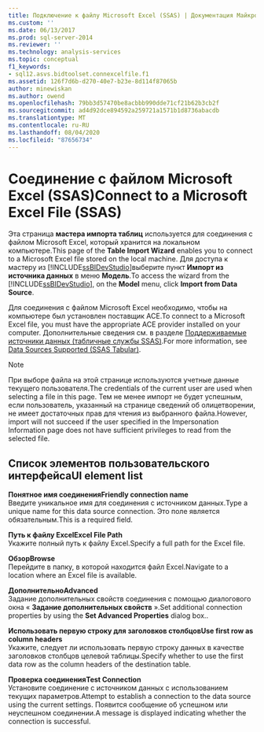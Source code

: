```yaml
---
title: Подключение к файлу Microsoft Excel (SSAS) | Документация Майкрософт
ms.custom: ''
ms.date: 06/13/2017
ms.prod: sql-server-2014
ms.reviewer: ''
ms.technology: analysis-services
ms.topic: conceptual
f1_keywords:
- sql12.asvs.bidtoolset.connexcelfile.f1
ms.assetid: 126f7d6b-d270-40e7-b23e-8d114f87065b
author: minewiskan
ms.author: owend
ms.openlocfilehash: 79bb3d57470be8acbbb990dde71cf21b62b3cb2f
ms.sourcegitcommit: ad4d92dce894592a259721a1571b1d8736abacdb
ms.translationtype: MT
ms.contentlocale: ru-RU
ms.lasthandoff: 08/04/2020
ms.locfileid: "87656734"
---
```

# <a name="connect-to-a-microsoft-excel-file-ssas"></a><span data-ttu-id="73326-102">Соединение с файлом Microsoft Excel (SSAS)</span><span class="sxs-lookup"><span data-stu-id="73326-102">Connect to a Microsoft Excel File (SSAS)</span></span>
  <span data-ttu-id="73326-103">Эта страница **мастера импорта таблиц** используется для соединения с файлом Microsoft Excel, который хранится на локальном компьютере.</span><span class="sxs-lookup"><span data-stu-id="73326-103">This page of the **Table Import Wizard** enables you to connect to a Microsoft Excel file stored on the local machine.</span></span> <span data-ttu-id="73326-104">Для доступа к мастеру из [!INCLUDE[ssBIDevStudio](../includes/ssbidevstudio-md.md)]выберите пункт **Импорт из источника данных** в меню **Модель**.</span><span class="sxs-lookup"><span data-stu-id="73326-104">To access the wizard from the [!INCLUDE[ssBIDevStudio](../includes/ssbidevstudio-md.md)], on the **Model** menu, click **Import from Data Source**.</span></span>  
  
 <span data-ttu-id="73326-105">Для соединения с файлом Microsoft Excel необходимо, чтобы на компьютере был установлен поставщик ACE.</span><span class="sxs-lookup"><span data-stu-id="73326-105">To connect to a Microsoft Excel file, you must have the appropriate ACE provider installed on your computer.</span></span> <span data-ttu-id="73326-106">Дополнительные сведения см. в разделе [Поддерживаемые источники данных (табличные службы SSAS)](tabular-models/data-sources-supported-ssas-tabular.md).</span><span class="sxs-lookup"><span data-stu-id="73326-106">For more information, see [Data Sources Supported &#40;SSAS Tabular&#41;](tabular-models/data-sources-supported-ssas-tabular.md).</span></span>  
  
> [!NOTE]  
>  <span data-ttu-id="73326-107">При выборе файла на этой странице используются учетные данные текущего пользователя.</span><span class="sxs-lookup"><span data-stu-id="73326-107">The credentials of the current user are used when selecting a file in this page.</span></span> <span data-ttu-id="73326-108">Тем не менее импорт не будет успешным, если пользователь, указанный на странице сведений об олицетворении, не имеет достаточных прав для чтения из выбранного файла.</span><span class="sxs-lookup"><span data-stu-id="73326-108">However, import will not succeed if the user specified in the Impersonation Information page does not have sufficient privileges to read from the selected file.</span></span>  
  
## <a name="ui-element-list"></a><span data-ttu-id="73326-109">Список элементов пользовательского интерфейса</span><span class="sxs-lookup"><span data-stu-id="73326-109">UI element list</span></span>  
 <span data-ttu-id="73326-110">**Понятное имя соединения**</span><span class="sxs-lookup"><span data-stu-id="73326-110">**Friendly connection name**</span></span>  
 <span data-ttu-id="73326-111">Введите уникальное имя для соединения с источником данных.</span><span class="sxs-lookup"><span data-stu-id="73326-111">Type a unique name for this data source connection.</span></span> <span data-ttu-id="73326-112">Это поле является обязательным.</span><span class="sxs-lookup"><span data-stu-id="73326-112">This is a required field.</span></span>  
  
 <span data-ttu-id="73326-113">**Путь к файлу Excel**</span><span class="sxs-lookup"><span data-stu-id="73326-113">**Excel File Path**</span></span>  
 <span data-ttu-id="73326-114">Укажите полный путь к файлу Excel.</span><span class="sxs-lookup"><span data-stu-id="73326-114">Specify a full path for the Excel file.</span></span>  
  
 <span data-ttu-id="73326-115">**Обзор**</span><span class="sxs-lookup"><span data-stu-id="73326-115">**Browse**</span></span>  
 <span data-ttu-id="73326-116">Перейдите в папку, в которой находится файл Excel.</span><span class="sxs-lookup"><span data-stu-id="73326-116">Navigate to a location where an Excel file is available.</span></span>  
  
 <span data-ttu-id="73326-117">**Дополнительно**</span><span class="sxs-lookup"><span data-stu-id="73326-117">**Advanced**</span></span>  
 <span data-ttu-id="73326-118">Задание дополнительных свойств соединения с помощью диалогового окна « **Задание дополнительных свойств** ».</span><span class="sxs-lookup"><span data-stu-id="73326-118">Set additional connection properties by using the **Set Advanced Properties** dialog box..</span></span>  
  
 <span data-ttu-id="73326-119">**Использовать первую строку для заголовков столбцов**</span><span class="sxs-lookup"><span data-stu-id="73326-119">**Use first row as column headers**</span></span>  
 <span data-ttu-id="73326-120">Укажите, следует ли использовать первую строку данных в качестве заголовков столбцов целевой таблицы.</span><span class="sxs-lookup"><span data-stu-id="73326-120">Specify whether to use the first data row as the column headers of the destination table.</span></span>  
  
 <span data-ttu-id="73326-121">**Проверка соединения**</span><span class="sxs-lookup"><span data-stu-id="73326-121">**Test Connection**</span></span>  
 <span data-ttu-id="73326-122">Установите соединение с источником данных с использованием текущих параметров.</span><span class="sxs-lookup"><span data-stu-id="73326-122">Attempt to establish a connection to the data source using the current settings.</span></span> <span data-ttu-id="73326-123">Появится сообщение об успешном или неуспешном соединении.</span><span class="sxs-lookup"><span data-stu-id="73326-123">A message is displayed indicating whether the connection is successful.</span></span>  
  
  
